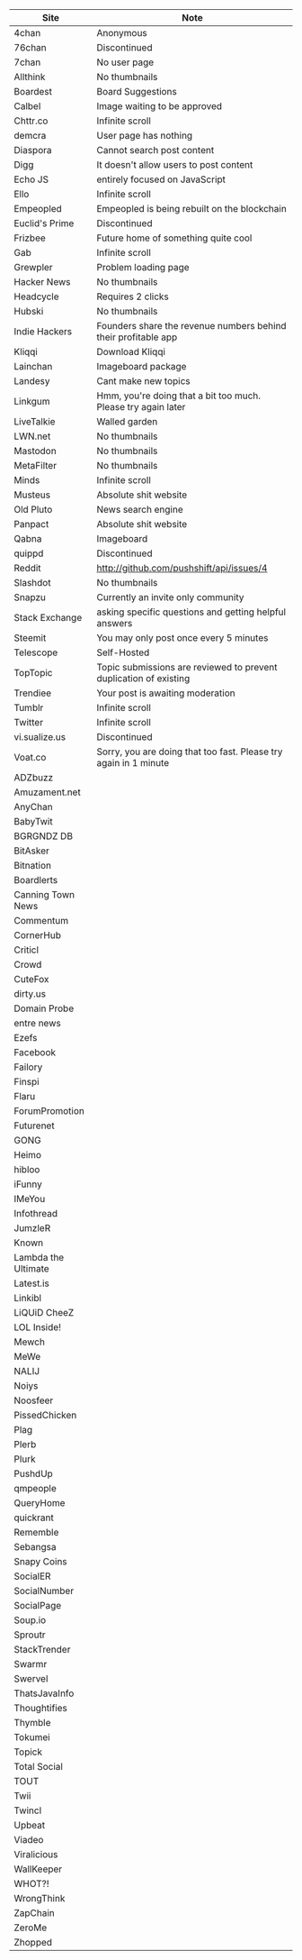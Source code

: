 Site | Note
-----|-----
4chan | Anonymous
76chan | Discontinued
7chan | No user page
Allthink | No thumbnails
Boardest | Board Suggestions
Calbel | Image waiting to be approved
Chttr.co | Infinite scroll
demcra | User page has nothing
Diaspora | Cannot search post content
Digg | It doesn't allow users to post content
Echo JS | entirely focused on JavaScript
Ello | Infinite scroll
Empeopled | Empeopled is being rebuilt on the blockchain
Euclid's Prime | Discontinued
Frizbee | Future home of something quite cool
Gab | Infinite scroll
Grewpler | Problem loading page
Hacker News | No thumbnails
Headcycle | Requires 2 clicks
Hubski | No thumbnails
Indie Hackers | Founders share the revenue numbers behind their profitable app
Kliqqi | Download Kliqqi
Lainchan | Imageboard package
Landesy | Cant make new topics
Linkgum | Hmm, you're doing that a bit too much. Please try again later
LiveTalkie | Walled garden
LWN.net | No thumbnails
Mastodon | No thumbnails
MetaFilter | No thumbnails
Minds | Infinite scroll
Musteus | Absolute shit website
Old Pluto | News search engine
Panpact | Absolute shit website
Qabna | Imageboard
quippd | Discontinued
Reddit | http://github.com/pushshift/api/issues/4
Slashdot | No thumbnails
Snapzu | Currently an invite only community
Stack Exchange | asking specific questions and getting helpful answers
Steemit | You may only post once every 5 minutes
Telescope | Self-Hosted
TopTopic | Topic submissions are reviewed to prevent duplication of existing
Trendiee | Your post is awaiting moderation
Tumblr | Infinite scroll
Twitter | Infinite scroll
vi.sualize.us | Discontinued
Voat.co | Sorry, you are doing that too fast. Please try again in 1 minute
ADZbuzz |
Amuzament.net |
AnyChan |
BabyTwit |
BGRGNDZ DB |
BitAsker |
Bitnation |
Boardlerts |
Canning Town News |
Commentum |
CornerHub |
Criticl |
Crowd |
CuteFox |
dirty.us |
Domain Probe |
entre news |
Ezefs |
Facebook |
Failory |
Finspi |
Flaru |
ForumPromotion |
Futurenet |
GONG |
Heimo |
hibloo |
iFunny |
IMeYou |
Infothread |
JumzleR |
Known |
Lambda the Ultimate |
Latest.is |
Linkibl |
LiQUiD CheeZ |
LOL Inside! |
Mewch |
MeWe |
NALIJ |
Noiys |
Noosfeer |
PissedChicken |
Plag |
Plerb |
Plurk |
PushdUp |
qmpeople |
QueryHome |
quickrant |
Rememble |
Sebangsa |
Snapy Coins |
SocialER |
SocialNumber |
SocialPage |
Soup.io |
Sproutr |
StackTrender |
Swarmr |
Swervel |
ThatsJavaInfo |
Thoughtifies |
Thymble |
Tokumei |
Topick |
Total Social |
TOUT |
Twii |
Twincl |
Upbeat |
Viadeo |
Viralicious |
WallKeeper |
WHOT?! |
WrongThink |
ZapChain |
ZeroMe |
Zhopped |
